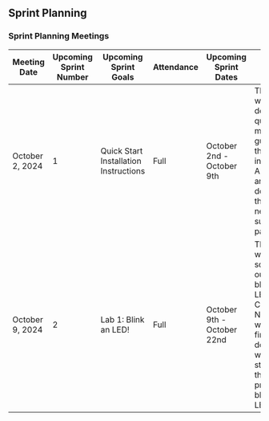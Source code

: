 ## Sprint Planning

### Sprint Planning Meetings

| Meeting Date    | Upcoming Sprint<br/>Number | Upcoming Sprint<br/>Goals             | Attendance | Upcoming Sprint Dates      | Notes                                                                                                                                                                              |
|-----------------|----------------------------|---------------------------------------|------------|----------------------------|------------------------------------------------------------------------------------------------------------------------------------------------------------------------------------|
| October 2, 2024 | 1                          | Quick Start Installation Instructions | Full       | October 2nd - October 9th  | This sprint will focus on delivering a quick start manual to guide users through installing the Arduino IDE and downloading the necessary support packages.                        |
| October 9, 2024 | 2                          | Lab 1: Blink an LED!                  | Full       | October 9th - October 22nd | This sprint will focus on soldering our boards, blinking an LED on the Curiosity Nano, and writing the first lab document to walk students through the process of blinking an LED. |